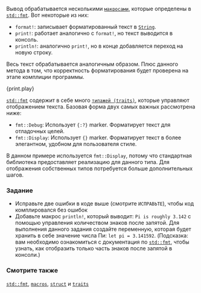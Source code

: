 Вывод обрабатывается несколькими [`макросами`][macros], которые определены в [`std::fmt`][fmt]. Вот некоторые из них:

* `format!`: записывает форматированный текст в [`String`][string].
* `print!`: работает аналогично с `format!`, но текст выводится в консоль.
* `println!`: аналогично `print!`, но в конце добавляется переход на новую строку.

Весь текст обрабатывается аналогичным образом. Плюс данного метода в том, что корректность 
форматирования будет проверена на этапе комплиции программы.

{print.play}

[`std::fmt`][fmt] содержит в себе много [`типажей (traits)`][traits], которые управляют 
отображением текста. Базовая форма двух самых важных рассмотрена ниже:

* `fmt::Debug`: Использует `{:?}` marker. Форматирует текст для отладочных целей.
* `fmt::Display`: Использует `{}` marker. Форматирует текст в более элегантном,
удобном для пользователя стиле.

В данном примере используется `fmt::Display`, потому что стандартная библиотека предоставляет реализацию для данного типа. Для отображения собственных типов потребуется больше дополнительных шагов.

### Задание

 * Исправьте две ошибки в коде выше (смотрите `ИСПРАВЬТЕ`), чтобы код 
   комплировался без ошибок
 * Добавьте макрос `println!`, который выводит: `Pi is roughly 3.142` c помощью 
   управления количеством знаков после запятой. Для выполнения данного задания создайте
   переменную, которая будет хранить в себе значение числа Пи: `let pi = 3.141592`. 
   (Подсказка: вам необходимо ознакомиться с документация по 
   [`std::fmt`][fmt], чтобы узнать, 
   как отобразить только часть знаков после запятой в консоли.)

### Смотрите также

[`std::fmt`][fmt], [`macros`][macros], [`struct`][structs]
и [`traits`][traits]

[fmt]: http://doc.rust-lang.org/std/fmt/
[macros]: /macros.html
[string]: /std/str.html
[structs]: /custom_types/structs.html
[traits]: /trait.html

